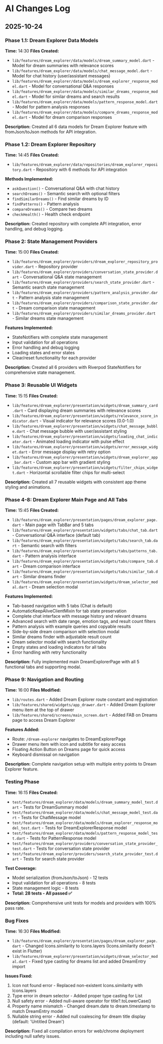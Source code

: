 # AI Changes Log

## 2025-10-24

### Phase 1.1: Dream Explorer Data Models
**Time:** 14:30
**Files Created:**
- `lib/features/dream_explorer/data/models/dream_summary_model.dart` - Model for dream summaries with relevance scores
- `lib/features/dream_explorer/data/models/chat_message_model.dart` - Model for chat history (user/assistant messages)
- `lib/features/dream_explorer/data/models/dream_explorer_response_model.dart` - Model for conversational Q&A responses
- `lib/features/dream_explorer/data/models/similar_dreams_response_model.dart` - Model for similar dreams and search results
- `lib/features/dream_explorer/data/models/pattern_response_model.dart` - Model for pattern analysis responses
- `lib/features/dream_explorer/data/models/compare_dreams_response_model.dart` - Model for dream comparison responses

**Description:** Created all 6 data models for Dream Explorer feature with fromJson/toJson methods for API integration.

### Phase 1.2: Dream Explorer Repository
**Time:** 14:45
**Files Created:**
- `lib/features/dream_explorer/data/repositories/dream_explorer_repository.dart` - Repository with 6 methods for API integration

**Methods Implemented:**
- `askQuestion()` - Conversational Q&A with chat history
- `searchDreams()` - Semantic search with optional filters
- `findSimilarDreams()` - Find similar dreams by ID
- `findPatterns()` - Pattern analysis
- `compareDreams()` - Compare two dreams
- `checkHealth()` - Health check endpoint

**Description:** Created repository with complete API integration, error handling, and debug logging.

### Phase 2: State Management Providers
**Time:** 15:00
**Files Created:**
- `lib/features/dream_explorer/providers/dream_explorer_repository_provider.dart` - Repository provider
- `lib/features/dream_explorer/providers/conversation_state_provider.dart` - Conversational Q&A state management
- `lib/features/dream_explorer/providers/search_state_provider.dart` - Semantic search state management
- `lib/features/dream_explorer/providers/pattern_analysis_provider.dart` - Pattern analysis state management
- `lib/features/dream_explorer/providers/comparison_state_provider.dart` - Dream comparison state management
- `lib/features/dream_explorer/providers/similar_dreams_provider.dart` - Similar dreams state management

**Features Implemented:**
- StateNotifiers with complete state management
- Input validation for all operations
- Error handling and debug logging
- Loading states and error states
- Clear/reset functionality for each provider

**Description:** Created all 6 providers with Riverpod StateNotifiers for comprehensive state management.

### Phase 3: Reusable UI Widgets
**Time:** 15:15
**Files Created:**
- `lib/features/dream_explorer/presentation/widgets/dream_summary_card.dart` - Card displaying dream summaries with relevance scores
- `lib/features/dream_explorer/presentation/widgets/relevance_score_indicator.dart` - Visual indicator for relevance scores (0.0-1.0)
- `lib/features/dream_explorer/presentation/widgets/chat_message_bubble.dart` - Chat message bubble with user/assistant styling
- `lib/features/dream_explorer/presentation/widgets/loading_chat_indicator.dart` - Animated loading indicator with pulse effect
- `lib/features/dream_explorer/presentation/widgets/error_message_widget.dart` - Error message display with retry option
- `lib/features/dream_explorer/presentation/widgets/dream_explorer_app_bar.dart` - Custom app bar with gradient styling
- `lib/features/dream_explorer/presentation/widgets/filter_chips_widget.dart` - Horizontal scrollable filter chips for multi-select

**Description:** Created all 7 reusable widgets with consistent app theme styling and animations.

### Phase 4-8: Dream Explorer Main Page and All Tabs
**Time:** 15:45
**Files Created:**
- `lib/features/dream_explorer/presentation/pages/dream_explorer_page.dart` - Main page with TabBar and 5 tabs
- `lib/features/dream_explorer/presentation/widgets/tabs/chat_tab.dart` - Conversational Q&A interface (default tab)
- `lib/features/dream_explorer/presentation/widgets/tabs/search_tab.dart` - Semantic search with filters
- `lib/features/dream_explorer/presentation/widgets/tabs/patterns_tab.dart` - Pattern analysis interface
- `lib/features/dream_explorer/presentation/widgets/tabs/compare_tab.dart` - Dream comparison interface
- `lib/features/dream_explorer/presentation/widgets/tabs/similar_tab.dart` - Similar dreams finder
- `lib/features/dream_explorer/presentation/widgets/dream_selector_modal.dart` - Dream selection modal

**Features Implemented:**
- Tab-based navigation with 5 tabs (Chat is default)
- AutomaticKeepAliveClientMixin for tab state preservation
- Complete chat interface with message history and relevant dreams
- Advanced search with date range, emotion tags, and result count filters
- Pattern analysis with example queries and copyable results
- Side-by-side dream comparison with selection modal
- Similar dreams finder with adjustable result count
- Dream selector modal with search functionality
- Empty states and loading indicators for all tabs
- Error handling with retry functionality

**Description:** Fully implemented main DreamExplorerPage with all 5 functional tabs and supporting modal.

### Phase 9: Navigation and Routing
**Time:** 16:00
**Files Modified:**
- `lib/routes.dart` - Added Dream Explorer route constant and registration
- `lib/features/shared/widgets/app_drawer.dart` - Added Dream Explorer menu item at the top of drawer
- `lib/features/shared/screens/main_screen.dart` - Added FAB on Dreams page to access Dream Explorer

**Features Added:**
- Route: `/dream-explorer` navigates to DreamExplorerPage
- Drawer menu item with icon and subtitle for easy access
- Floating Action Button on Dreams page for quick access
- Keyboard dismissal on navigation

**Description:** Complete navigation setup with multiple entry points to Dream Explorer feature.

### Testing Phase
**Time:** 16:15
**Files Created:**
- `test/features/dream_explorer/data/models/dream_summary_model_test.dart` - Tests for DreamSummary model
- `test/features/dream_explorer/data/models/chat_message_model_test.dart` - Tests for ChatMessage model
- `test/features/dream_explorer/data/models/dream_explorer_response_model_test.dart` - Tests for DreamExplorerResponse model
- `test/features/dream_explorer/data/models/pattern_response_model_test.dart` - Tests for PatternResponse model
- `test/features/dream_explorer/providers/conversation_state_provider_test.dart` - Tests for conversation state provider
- `test/features/dream_explorer/providers/search_state_provider_test.dart` - Tests for search state provider

**Test Coverage:**
- Model serialization (fromJson/toJson) - 12 tests
- Input validation for all operations - 8 tests
- State management logic - 8 tests
- **Total: 28 tests - All passed ✅**

**Description:** Comprehensive unit tests for models and providers with 100% pass rate.

### Bug Fixes
**Time:** 16:30
**Files Modified:**
- `lib/features/dream_explorer/presentation/pages/dream_explorer_page.dart` - Changed Icons.similarity to Icons.layers (Icons.similarity doesn't exist in Flutter)
- `lib/features/dream_explorer/presentation/widgets/dream_selector_modal.dart` - Fixed type casting for dreams list and added DreamEntry import

**Issues Fixed:**
1. Icon not found error - Replaced non-existent Icons.similarity with Icons.layers
2. Type error in dream selector - Added proper type casting for List<DreamEntry>
3. Null safety error - Added null-aware operator for title?.toLowerCase()
4. Property name mismatch - Changed dream.date to dream.timestamp to match DreamEntry model
5. Nullable string error - Added null coalescing for dream title display (default: 'Untitled Dream')

**Description:** Fixed all compilation errors for web/chrome deployment including null safety issues.

